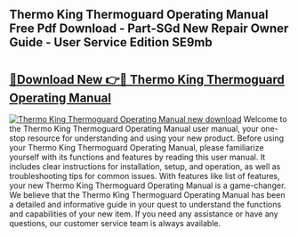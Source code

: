 ## Thermo King Thermoguard Operating Manual Free Pdf Download - Part-SGd New Repair Owner Guide - User Service Edition SE9mb

# <h2><a href="http://bc76607.oget.top/?id=Thermo+King+Thermoguard+Operating+Manual">🔗Download New 👉🔴 Thermo King Thermoguard Operating Manual</a></h2>

[![Thermo King Thermoguard Operating Manual new download](https://i.imgur.com/5g1atiW.png)](http://bc76607.oget.top/?id=Thermo+King+Thermoguard+Operating+Manual)
Welcome to the Thermo King Thermoguard Operating Manual user manual, your one-stop resource for understanding and using your new product. Before using your Thermo King Thermoguard Operating Manual, please familiarize yourself with its functions and features by reading this user manual. It includes clear instructions for installation, setup, and operation, as well as troubleshooting tips for common issues. With features like list of features, your new Thermo King Thermoguard Operating Manual is a game-changer. We believe that the Thermo King Thermoguard Operating Manual has been a detailed and informative guide in your quest to understand the functions and capabilities of your new item. If you need any assistance or have any questions, our customer service team is always available.
